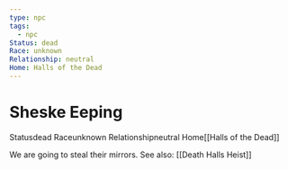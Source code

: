 ```yaml
---
type: npc
tags:
  - npc
Status: dead
Race: unknown
Relationship: neutral
Home: Halls of the Dead
---
```


# Sheske Eeping
<span class="dataview inline-field"><span class="inline-field-key">Status</span><span class="inline-field-value">dead</span></span>
<span class="dataview inline-field"><span class="inline-field-key">Race</span><span class="inline-field-value">unknown</span></span>
<span class="dataview inline-field"><span class="inline-field-key">Relationship</span><span class="inline-field-value">neutral</span></span>
<span class="dataview inline-field"><span class="inline-field-key">Home</span><span class="inline-field-value">[[Halls of the Dead]]</span></span>

We are going to steal their mirrors. See also: [[Death Halls Heist]]